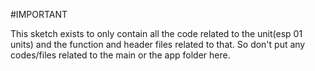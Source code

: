 #IMPORTANT

This sketch exists to only contain all the code related to the unit(esp 01 units) and the function and header files related to that.
So don't put any codes/files related to the main or the app folder here.
